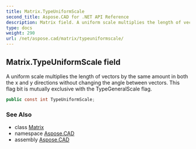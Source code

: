 ```yaml
---
title: Matrix.TypeUniformScale
second_title: Aspose.CAD for .NET API Reference
description: Matrix field. A uniform scale multiplies the length of vectors by the same amount in both the x and y directions without changing the angle between vectors. This flag bit is mutually exclusive with the TypeGeneralScale flag
type: docs
weight: 290
url: /net/aspose.cad/matrix/typeuniformscale/
---
```

## Matrix.TypeUniformScale field

A uniform scale multiplies the length of vectors by the same amount in both the x and y directions without changing the angle between vectors. This flag bit is mutually exclusive with the TypeGeneralScale flag.

```csharp
public const int TypeUniformScale;
```

### See Also

* class [Matrix](../)
* namespace [Aspose.CAD](../../matrix/)
* assembly [Aspose.CAD](../../../)


